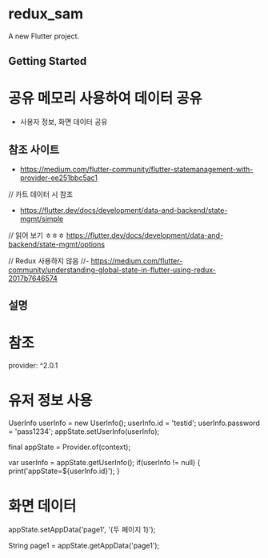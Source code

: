 # redux_sam

A new Flutter project.

## Getting Started

# 공유 메모리 사용하여 데이터 공유
 - 사용자 정보, 화면 데이터 공유


## 참조 사이트 
- https://medium.com/flutter-community/flutter-statemanagement-with-provider-ee251bbc5ac1

// 카트 데이터 시 참조
- https://flutter.dev/docs/development/data-and-backend/state-mgmt/simple

// 읽어 보기 ㅎㅎㅎ
https://flutter.dev/docs/development/data-and-backend/state-mgmt/options

// Redux 사용하지 않음 
//- https://medium.com/flutter-community/understanding-global-state-in-flutter-using-redux-2017b7646574

## 설명
# 참조
  provider: ^2.0.1

# 유저 정보 사용
  UserInfo userInfo = new UserInfo();
  userInfo.id = 'testid';
  userInfo.password = 'pass1234';
  appState.setUserInfo(userInfo);

  final appState = Provider.of<AppState>(context);
  
  var userInfo = appState.getUserInfo();
  if(userInfo != null) {
  print('appState=${userInfo.id}');
  }

# 화면 데이터 
  appState.setAppData('page1', '{두 페이지 1}');

  String page1 = appState.getAppData('page1');


